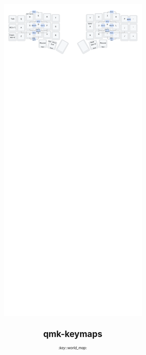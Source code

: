 <p align="center">
  <img src="./assets/keymap.readme.svg">
</p>
<h1 align="center">
  qmk-keymaps
</h1>
<p align="center">
  <small><i>:key::world_map:</i></small>
</p>
